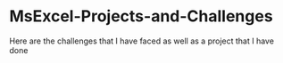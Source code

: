 # MsExcel-Projects-and-Challenges
Here are the challenges that I have faced as well as a project that I have done
